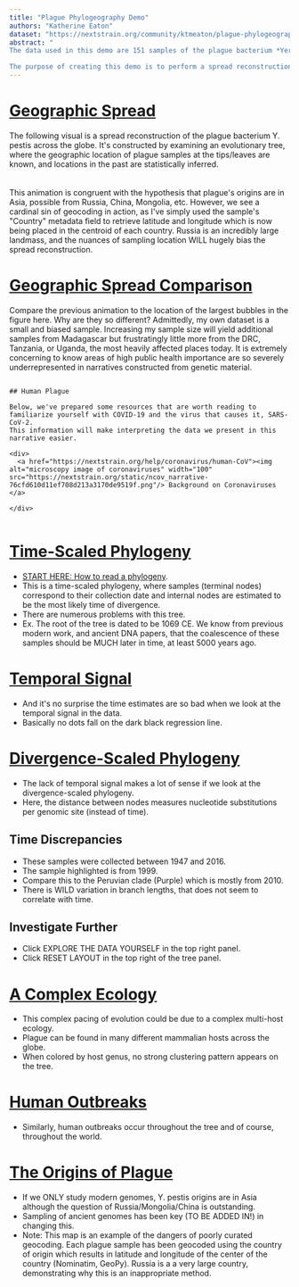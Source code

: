 ```yaml
---
title: "Plague Phylogeography Demo"
authors: "Katherine Eaton"
dataset: "https://nextstrain.org/community/ktmeaton/plague-phylogeography/plague150Remote?d=map"
abstract: "
The data used in this demo are 151 samples of the plague bacterium *Yersinia pestis* which were submitted for genome sequencing and made publicly accessible through NCBI. There are many more samples publicly available, I simply selected those with the best available metadata.

The purpose of creating this demo is to perform a spread reconstruction… and then immediately critique it and tear it apart. I’ve found that interactive visuals spark inventive questions which often lead to productive conversations. Therefore, the content displayed here is for testing display purposes only. It is not intended for scientific interpretation, as the results are known to contain substantial and technical artifacts."
---
```


<!-- This is left-side text 1-->
# [Geographic Spread](https://nextstrain.org/community/ktmeaton/plague-phylogeography/plague150Remote?d=map&animate=1400-01-01,2017-01-01,0,1,30000)
The following visual is a spread reconstruction of the plague bacterium Y. pestis across the globe. It's constructed by examining an evolutionary tree, where the geographic location of plague samples at the tips/leaves are known, and locations in the past are statistically inferred.  
<br/><br/>
This animation is congruent with the hypothesis that plague's origins are in Asia, possible from Russia, China, Mongolia, etc. However, we see a cardinal sin of geocoding in action, as I've simply used the sample's "Country" metadata field to retrieve latitude and longitude which is now being placed in the centroid of each country. Russia is an incredibly large landmass, and the nuances of sampling location WILL hugely bias the spread reconstruction.

# [Geographic Spread Comparison](https://nextstrain.org/community/ktmeaton/plague-phylogeography/plague150Remote)
Compare the previous animation to the location of the largest bubbles in the figure here. Why are they so different? Admittedly, my own dataset is a small and biased sample. Increasing my sample size will yield additional samples from Madagascar but frustratingly little more from the DRC, Tanzania, or Uganda, the most heavily affected places today. It is extremely concerning to know areas of high public health importance are so severely underrepresented in narratives constructed from genetic material.

```auspiceMainDisplayMarkdown

## Human Plague

Below, we've prepared some resources that are worth reading to familiarize yourself with COVID-19 and the virus that causes it, SARS-CoV-2.
This information will make interpreting the data we present in this narrative easier.

<div>
  <a href="https://nextstrain.org/help/coronavirus/human-CoV"><img alt="microscopy image of coronaviruses" width="100" src="https://nextstrain.org/static/ncov_narrative-76cfd610d11ef708d213a3170de9519f.png"/> Background on Coronaviruses </a>

</div>


```

<!-- This is left-side text 1-->
# [Time-Scaled Phylogeny](https://nextstrain.org/community/ktmeaton/plague-phylogeography/plague150Remote?d=tree&m=time)
* [START HERE: How to read a phylogeny](https://nextstrain.org/narratives/trees-background/).  
* This is a time-scaled phylogeny, where samples (terminal nodes) correspond to their collection date and internal nodes are estimated to be the most likely time of divergence.  
* There are numerous problems with this tree.  
* Ex. The root of the tree is dated to be 1069 CE. We know from previous modern work, and ancient DNA papers, that the coalescence of these samples should be MUCH later in time, at least 5000 years ago.

<!-- This is left-side text 2-->
# [Temporal Signal](https://nextstrain.org/community/ktmeaton/plague-phylogeography/plague150Remote?d=tree&l=clock&m=time)
* And it's no surprise the time estimates are so bad when we look at the temporal signal in the data.
* Basically no dots fall on the dark black regression line.

<!-- This is left-side text 1-->
# [Divergence-Scaled Phylogeny](https://nextstrain.org/community/ktmeaton/plague-phylogeography/plague150Remote?d=tree&m=div&s=GCA_001601675.1_ASM160167v1_genomic)
* The lack of temporal signal makes a lot of sense if we look at the divergence-scaled phylogeny.
* Here, the distance between nodes measures nucleotide substitutions per genomic site (instead of time).
## Time Discrepancies
* These samples were collected between 1947 and 2016.
* The sample highlighted is from 1999.
* Compare this to the Peruvian clade (Purple) which is mostly from 2010.
* There is WILD variation in branch lengths, that does not seem to correlate with time.
## Investigate Further
* Click EXPLORE THE DATA YOURSELF in the top right panel.
* Click RESET LAYOUT in the top right of the tree panel.

# [A Complex Ecology](https://nextstrain.org/community/ktmeaton/plague-phylogeography/plague150Remote?d=tree,map&c=host&legend=open)
* This complex pacing of evolution could be due to a complex multi-host ecology.
* Plague can be found in many different mammalian hosts across the globe.
* When colored by host genus, no strong clustering pattern appears on the tree.

# [Human Outbreaks](https://nextstrain.org/community/ktmeaton/plague-phylogeography/plague150Remote?c=host&d=tree,map&f_host=Homo&legend=closed)
* Similarly, human outbreaks occur throughout the tree and of course, throughout the world.

<!-- This is left-side text 3-->
# [The Origins of Plague](https://nextstrain.org/community/ktmeaton/plague-phylogeography/plague150Remote?d=map&animate=1400-01-01,1675-01-01,1,1,30000)
* If we ONLY study modern genomes, Y. pestis origins are in Asia although the question of Russia/Mongolia/China is outstanding.
* Sampling of ancient genomes has been key (TO BE ADDED IN!) in changing this.
* Note: This map is an example of the dangers of poorly curated geocoding. Each plague sample has been geocoded using the country of origin which results in latitude and longitude of the center of the country (Nominatim, GeoPy). Russia is a a very large country, demonstrating why this is an inappropriate method.
